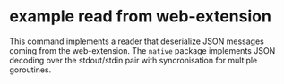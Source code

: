 example read from web-extension
===============================

This command implements a reader that deserialize JSON messages
coming from the web-extension. The `native` package implements
JSON decoding over the stdout/stdin pair with syncronisation
for multiple goroutines.
